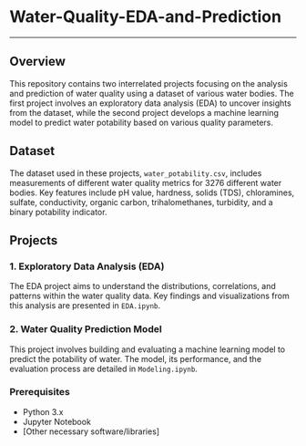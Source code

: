 # Water-Quality-EDA-and-Prediction
---
## Overview
This repository contains two interrelated projects focusing on the analysis and prediction of water quality using a dataset of various water bodies. The first project involves an exploratory data analysis (EDA) to uncover insights from the dataset, while the second project develops a machine learning model to predict water potability based on various quality parameters.

## Dataset
The dataset used in these projects, `water_potability.csv`, includes measurements of different water quality metrics for 3276 different water bodies. Key features include pH value, hardness, solids (TDS), chloramines, sulfate, conductivity, organic carbon, trihalomethanes, turbidity, and a binary potability indicator.

## Projects

### 1. Exploratory Data Analysis (EDA)
The EDA project aims to understand the distributions, correlations, and patterns within the water quality data. Key findings and visualizations from this analysis are presented in `EDA.ipynb`.

### 2. Water Quality Prediction Model
This project involves building and evaluating a machine learning model to predict the potability of water. The model, its performance, and the evaluation process are detailed in `Modeling.ipynb`.

### Prerequisites
- Python 3.x
- Jupyter Notebook
- [Other necessary software/libraries]
